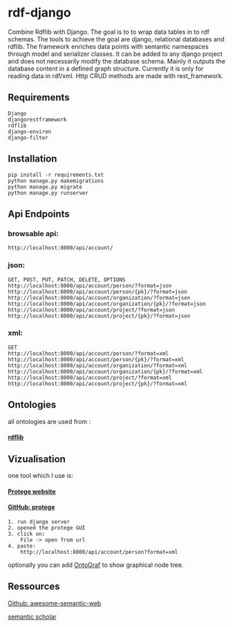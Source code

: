 # rdf-django
Combine Rdflib with Django.
The goal is to to wrap data tables in to rdf schemas.
The tools to achieve the goal are django, relational databases and rdflib.
The framework enriches data points with semantic namespaces through model and serializer classes. It can be added to any django project and does not necessarily modify the database schema. Mainly it outputs the database content in a defined graph structure. Currently it is only for reading data in rdf/xml.
Http CRUD methods are made with rest_framework.

## Requirements

    Django
    djangorestframework
    rdflib
    django-environ
    django-filter

## Installation

    pip install -r requirements.txt
    python manage.py makemigrations
    python manage.py migrate
    python manage.py runserver

## Api Endpoints

### browsable api:

    http://localhost:8000/api/account/

### json:

    GET, POST, PUT, PATCH, DELETE, OPTIONS
    http://localhost:8000/api/account/person/?format=json
    http://localhost:8000/api/account/person/{pk}/?format=json
    http://localhost:8000/api/account/organization/?format=json
    http://localhost:8000/api/account/organization/{pk}/?format=json
    http://localhost:8000/api/account/project/?format=json
    http://localhost:8000/api/account/project/{pk}/?format=json

### xml:

    GET
    http://localhost:8000/api/account/person/?format=xml
    http://localhost:8000/api/account/person/{pk}/?format=xml
    http://localhost:8000/api/account/organization/?format=xml
    http://localhost:8000/api/account/organization/{pk}/?format=xml
    http://localhost:8000/api/account/project/?format=xml
    http://localhost:8000/api/account/project/{pk}/?format=xml


## Ontologies

all ontologies are used from :
#### [rdflib](https://rdflib.readthedocs.io/)

## Vizualisation

one tool which I use is:

#### [Protege website](https://protege.stanford.edu/)

#### [GitHub: protege](https://github.com/protegeproject/protege)

    1. run django server
    2. opened the protege GUI
    3. click on:
        File -> open from url 
    4. paste: 
        http://localhost:8000/api/account/person?format=xml

optionally you can add [OntoGraf](https://protegewiki.stanford.edu/wiki/OntoGraf) to show graphical node tree.


## Ressources

[Github: awesome-semantic-web](https://github.com/semantalytics/awesome-semantic-web#contents)

[semantic scholar](https://www.semanticscholar.org/paper/Social-Participation-Network%3A-Linking-Things%2C-and-Piperagkas-Angarita/86c670ef7454d6a4cbaf6a9c0abe72035eff3dae#references)
